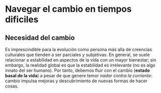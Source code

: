 # Navegar el cambio en tiempos dificiles
## Necesidad del cambio
Es imprescindible para la evolución como persona más alla de creencias culturales que tienden a ser parciales y subjetivas.
En general, se suele relacionar a estabilidad en aspectos de la vida con un mayor bienestar; sin embargo, la realidad
global es que la estabilidad es irrelevante (no es algo innato del ser humano). Por tanto, debemos fluir con el cambio (**estado basal de la vida**)
a pesar de que genere temor *nadar contra la corriente*: cambio impulsa mejoras y descubrimiento de nuevas formas de hacer cosas.
